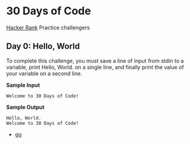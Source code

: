 # 30 Days of Code
[Hacker Rank](https://www.hackerrank.com) Practice challengers

## Day 0: Hello, World
To complete this challenge, you must save a line of input from stdin to a variable, print Hello, World. on a single line, and finally print the value of your variable on a second line.

**Sample Input**
```
Welcome to 30 Days of Code!
```
**Sample Output**
```
Hello, World. 
Welcome to 30 Days of Code!
```

- [go](go/day0/main.go)
